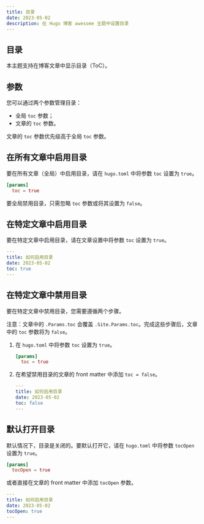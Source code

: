 ```yaml
---
title: 目录
date: 2023-05-02
description: 在 Hugo 博客 awesome 主题中设置目录
---
```


## 目录

本主题支持在博客文章中显示目录（ToC）。

## 参数

您可以通过两个参数管理目录：

- 全局 `toc` 参数；
- 文章的 `toc` 参数。

文章的 `toc` 参数优先级高于全局 `toc` 参数。

## 在所有文章中启用目录

要在所有文章（全局）中启用目录，请在 `hugo.toml` 中将参数 `toc` 设置为 `true`。

```toml
[params]
  toc = true
```

要全局禁用目录，只需忽略 `toc` 参数或将其设置为 `false`。

## 在特定文章中启用目录

要在特定文章中启用目录，请在文章设置中将参数 `toc` 设置为 `true`。

```yaml
---
title: 如何启用目录
date: 2023-05-02
toc: true
---
```

## 在特定文章中禁用目录

要在特定文章中禁用目录，您需要遵循两个步骤。

注意：文章中的 `.Params.toc` 会覆盖 `.Site.Params.toc`。完成这些步骤后，文章中的 `toc` 参数将为 `false`。

1. 在 `hugo.toml` 中将参数 `toc` 设置为 `true`。

    ```toml
    [params]
      toc = true
    ```

2. 在希望禁用目录的文章的 front matter 中添加 `toc = false`。

    ```yaml
    ---
    title: 如何启用目录
    date: 2023-05-02
    toc: false
    ---
    ```

## 默认打开目录

默认情况下，目录是关闭的。要默认打开它，请在 `hugo.toml` 中将参数 `tocOpen` 设置为 `true`。

```toml
[params]
  tocOpen = true
```

或者直接在文章的 front matter 中添加 `tocOpen` 参数。

```yaml
---
title: 如何启用目录
date: 2023-05-02
tocOpen: true
---
```
